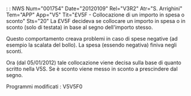  :  : NWS Num="001754" Date="20120109" Rel="V3R2" Atr="S. Arrighini" Tem="APP" App="V5" Tit="£V5F - Collocazione di un importo in spesa o      sconto" Sts="20"
La £V5F decideva se collocare un importo in spesa o in sconto (solo di testata) in base al segno dell'importo stesso.

Questo comportamento creava problemi in caso di spese negative (ad esempio la scalata del bollo).
La spesa (essendo negativa) finiva negli sconti.

Ora (dal 05/01/2012) tale collocazione viene decisa sulla base di quanto scritto nella V5S.
Se è sconto viene messo in sconto a prescindere dal segno.

Programmi modificati : 
V5V5F0
